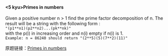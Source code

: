 #### <5 kyu>Primes in numbers
Given a positive number n > 1 find the prime factor decomposition of n. The result will be a string with the following form :  
  `"(p1**n1)(p2**n2)...(pk**nk)"`  
with the p(i) in increasing order and n(i) empty if n(i) is 1.  
  `Example: n = 86240 should return "(2**5)(5)(7**2)(11)"`  

原题链接：[Primes in numbers](https://www.codewars.com/kata/54d512e62a5e54c96200019e)

